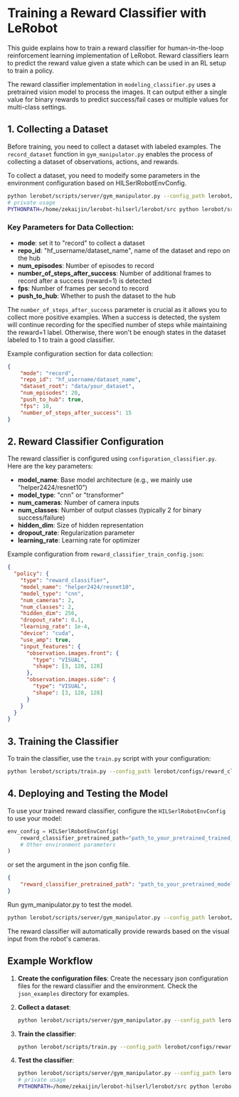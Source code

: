 # Training a Reward Classifier with LeRobot

This guide explains how to train a reward classifier for human-in-the-loop reinforcement learning implementation of  LeRobot. Reward classifiers learn to predict the reward value given a state which can be used in an RL setup to train a policy.


The reward classifier implementation in `modeling_classifier.py` uses a pretrained vision model to process the images. It can output either a single value for binary rewards to predict success/fail cases or multiple values for multi-class settings.

## 1. Collecting a Dataset
Before training, you need to collect a dataset with labeled examples. The `record_dataset` function in `gym_manipulator.py` enables the process of collecting a dataset of observations, actions, and rewards.

To collect a dataset, you need to modeify some parameters in the environment configuration based on HILSerlRobotEnvConfig.

```bash
python lerobot/scripts/server/gym_manipulator.py --config_path lerobot/configs/reward_classifier_train_config.json
# private usage
PYTHONPATH=/home/zekaijin/lerobot-hilserl/lerobot/src python lerobot/src/lerobot/scripts/rl/gym_manipulator.py --config_path configs/reward_classifier_train_config.json
```

### Key Parameters for Data Collection:

- **mode**: set it to "record" to collect a dataset
- **repo_id**: "hf_username/dataset_name", name of the dataset and repo on the hub
- **num_episodes**: Number of episodes to record
- **number_of_steps_after_success**: Number of additional frames to record after a success (reward=1) is detected
- **fps**: Number of frames per second to record
- **push_to_hub**: Whether to push the dataset to the hub

The `number_of_steps_after_success` parameter is crucial as it allows you to collect more positive examples. When a success is detected, the system will continue recording for the specified number of steps while maintaining the reward=1 label. Otherwise, there won't be enough states in the dataset labeled to 1 to train a good classifier.

Example configuration section for data collection:

```json
{
    "mode": "record",
    "repo_id": "hf_username/dataset_name",
    "dataset_root": "data/your_dataset",
    "num_episodes": 20,
    "push_to_hub": true,
    "fps": 10,
    "number_of_steps_after_success": 15
}
```

## 2. Reward Classifier Configuration

The reward classifier is configured using `configuration_classifier.py`. Here are the key parameters:

- **model_name**: Base model architecture (e.g., we mainly use "helper2424/resnet10")
- **model_type**: "cnn" or "transformer"
- **num_cameras**: Number of camera inputs
- **num_classes**: Number of output classes (typically 2 for binary success/failure)
- **hidden_dim**: Size of hidden representation
- **dropout_rate**: Regularization parameter
- **learning_rate**: Learning rate for optimizer

Example configuration from `reward_classifier_train_config.json`:

```json
{
  "policy": {
    "type": "reward_classifier",
    "model_name": "helper2424/resnet10",
    "model_type": "cnn",
    "num_cameras": 2,
    "num_classes": 2,
    "hidden_dim": 256,
    "dropout_rate": 0.1,
    "learning_rate": 1e-4,
    "device": "cuda",
    "use_amp": true,
    "input_features": {
      "observation.images.front": {
        "type": "VISUAL",
        "shape": [3, 128, 128]
      },
      "observation.images.side": {
        "type": "VISUAL",
        "shape": [3, 128, 128]
      }
    }
  }
}
```

## 3. Training the Classifier

To train the classifier, use the `train.py` script with your configuration:

```bash
python lerobot/scripts/train.py --config_path lerobot/configs/reward_classifier_train_config.json
```

## 4. Deploying and Testing the Model

To use your trained reward classifier, configure the `HILSerlRobotEnvConfig` to use your model:

```python
env_config = HILSerlRobotEnvConfig(
    reward_classifier_pretrained_path="path_to_your_pretrained_trained_model",
    # Other environment parameters
)
```
or set the argument in the json config file.

```json
{
    "reward_classifier_pretrained_path": "path_to_your_pretrained_model"
}
```

Run gym_manipulator.py to test the model.
```bash
python lerobot/scripts/server/gym_manipulator.py --config_path lerobot/configs/env_config.json
```

The reward classifier will automatically provide rewards based on the visual input from the robot's cameras.

## Example Workflow

1. **Create the configuration files**:
   Create the necessary json configuration files for the reward classifier and the environment. Check the `json_examples` directory for examples.

2. **Collect a dataset**:
   ```bash
   python lerobot/scripts/server/gym_manipulator.py --config_path lerobot/configs/env_config.json
   ```

3. **Train the classifier**:
   ```bash
   python lerobot/scripts/train.py --config_path lerobot/configs/reward_classifier_train_config.json
   ```

4. **Test the classifier**:
   ```bash
   python lerobot/scripts/server/gym_manipulator.py --config_path lerobot/configs/env_config.json
   # private usage
   PYTHONPATH=/home/zekaijin/lerobot-hilserl/lerobot/src python lerobot/src/lerobot/scripts/rl/gym_manipulator.py --config_path configs/gym_hil_env.json
   ```
